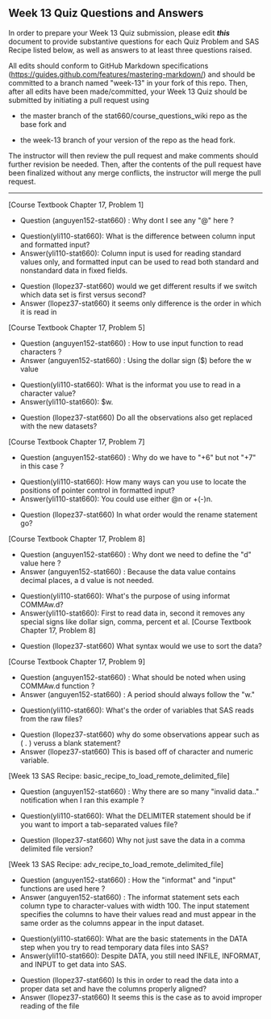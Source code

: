 
## Week 13 Quiz Questions and Answers

In order to prepare your Week 13 Quiz submission, please edit ***this*** document to provide substantive questions for each Quiz Problem and SAS Recipe listed below, as well as answers to at least three questions raised.

All edits should conform to GitHub Markdown specifications (https://guides.github.com/features/mastering-markdown/) and should be committed to a branch named "week-13" in your fork of this repo. Then, after all edits have been made/committed, your Week 13 Quiz should be submitted by initiating a pull request using

- the master branch of the stat660/course_questions_wiki repo as the base fork and

- the week-13 branch of your version of the repo as the head fork.

The instructor will then review the pull request and make comments should further revision be needed. Then, after the contents of the pull request have been finalized without any merge conflicts, the instructor will merge the pull request.



********************************************************************************



[Course Textbook Chapter 17, Problem 1]
- Question (anguyen152-stat660) : Why dont I see any "@" here ? 
* Question(yli110-stat660): What is the difference between column input and formatted input?
* Answer(yli110-stat660): Column input is used for reading standard values only, and formatted input can be used to read both standard and nonstandard data in fixed fields.
- Question (llopez37-stat660) would we get different results if we switch which data set is first versus second?
- Answer (llopez37-stat660) it seems only difference is the order in which it is read in



[Course Textbook Chapter 17, Problem 5]
- Question (anguyen152-stat660) : How to use input function to read characters ? 
- Answer (anguyen152-stat660) : Using the dollar sign ($) before the w value 
* Question(yli110-stat660): What is the informat you use to read in a character value?
* Answer(yli110-stat660): $w.
- Question (llopez37-stat660) Do all the observations also get replaced with the new datasets?



[Course Textbook Chapter 17, Problem 7]
- Question (anguyen152-stat660) : Why do we have to "+6" but not "+7" in this case ? 
* Question(yli110-stat660): How many ways can you use to locate the positions of pointer control in formatted input?
* Answer(yli110-stat660): You could use either @n or +(-)n.
- Question (llopez37-stat660) In what order would the rename statement go? 



[Course Textbook Chapter 17, Problem 8]
- Question (anguyen152-stat660) : Why dont we need to define the "d" value here ? 
- Answer (anguyen152-stat660) : Because the data value contains decimal places, a d value is not needed.
* Question(yli110-stat660): What's the purpose of using informat COMMAw.d?
* Answer(yli110-stat660): First to read data in, second it removes any special signs like dollar sign, comma, percent et al.
[Course Textbook Chapter 17, Problem 8] 
- Question (llopez37-stat660) What syntax would we use to sort the data? 



[Course Textbook Chapter 17, Problem 9]
- Question (anguyen152-stat660) : What should be noted when using COMMAw.d function ? 
- Answer (anguyen152-stat660) : A period should always follow the "w."
* Question(yli110-stat660): What's the order of variables that SAS reads from the raw files?
- Question (llopez37-stat660) why do some observations appear such as ( . ) veruss a blank statement?
- Answer (llopez37-stat660) This is based off of character and numeric variable. 



[Week 13 SAS Recipe: basic_recipe_to_load_remote_delimited_file]
- Question (anguyen152-stat660) : Why there are so many "invalid data.." notification when I ran this example ? 
* Question(yli110-stat660): What the DELIMITER statement should be if you want to import a tab-separated values file?
- Question (llopez37-stat660) Why not just save the data in a comma delimited file version?



[Week 13 SAS Recipe: adv_recipe_to_load_remote_delimited_file]
- Question (anguyen152-stat660) : How the "informat" and "input" functions are used here ? 
- Answer (anguyen152-stat660) : The informat statement sets each column type to character-values with width 100.  The input statement specifies the columns to have their values read and
must appear in the same order as the columns appear in the input dataset.
* Question(yli110-stat660): What are the basic statements in the DATA step when you try to read temporary data files into SAS?
* Answer(yli110-stat660): Despite DATA, you still need INFILE, INFORMAT, and INPUT to get data into SAS.
- Question (llopez37-stat660) Is this in order to read the data into a proper data set and have the columns properly aligned? 
- Answer (llopez37-stat660) It seems this is the case as to avoid improper reading of the file


